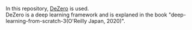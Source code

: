In this repository, [DeZero](https://github.com/oreilly-japan/deep-learning-from-scratch-3/blob/master/README.md) is used.<br>
DeZero is a deep learning framework and is explaned in the book "deep-learning-from-scratch-3(O'Reilly Japan, 2020)".
